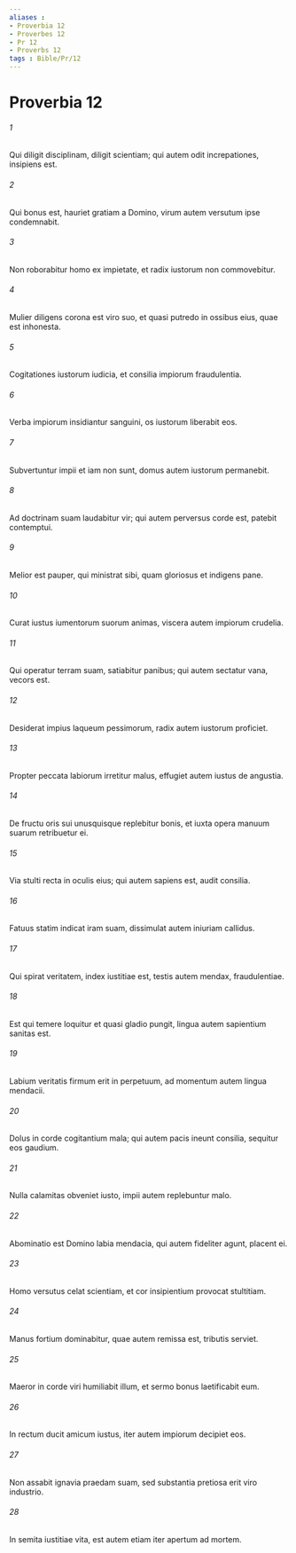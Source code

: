 ```yaml
---
aliases : 
- Proverbia 12
- Proverbes 12
- Pr 12
- Proverbs 12
tags : Bible/Pr/12
---
```


# Proverbia 12

###### 1
Qui diligit disciplinam, diligit scientiam; qui autem odit increpationes, insipiens est.
###### 2
Qui bonus est, hauriet gratiam a Domino, virum autem versutum ipse condemnabit.
###### 3
Non roborabitur homo ex impietate, et radix iustorum non commovebitur.
###### 4
Mulier diligens corona est viro suo, et quasi putredo in ossibus eius, quae est inhonesta.
###### 5
Cogitationes iustorum iudicia, et consilia impiorum fraudulentia.
###### 6
Verba impiorum insidiantur sanguini, os iustorum liberabit eos.
###### 7
Subvertuntur impii et iam non sunt, domus autem iustorum permanebit.
###### 8
Ad doctrinam suam laudabitur vir; qui autem perversus corde est, patebit contemptui.
###### 9
Melior est pauper, qui ministrat sibi, quam gloriosus et indigens pane.
###### 10
Curat iustus iumentorum suorum animas, viscera autem impiorum crudelia.
###### 11
Qui operatur terram suam, satiabitur panibus; qui autem sectatur vana, vecors est.
###### 12
Desiderat impius laqueum pessimorum, radix autem iustorum proficiet.
###### 13
Propter peccata labiorum irretitur malus, effugiet autem iustus de angustia.
###### 14
De fructu oris sui unusquisque replebitur bonis, et iuxta opera manuum suarum retribuetur ei.
###### 15
Via stulti recta in oculis eius; qui autem sapiens est, audit consilia.
###### 16
Fatuus statim indicat iram suam, dissimulat autem iniuriam callidus.
###### 17
Qui spirat veritatem, index iustitiae est, testis autem mendax, fraudulentiae.
###### 18
Est qui temere loquitur et quasi gladio pungit, lingua autem sapientium sanitas est.
###### 19
Labium veritatis firmum erit in perpetuum, ad momentum autem lingua mendacii.
###### 20
Dolus in corde cogitantium mala; qui autem pacis ineunt consilia, sequitur eos gaudium.
###### 21
Nulla calamitas obveniet iusto, impii autem replebuntur malo.
###### 22
Abominatio est Domino labia mendacia, qui autem fideliter agunt, placent ei.
###### 23
Homo versutus celat scientiam, et cor insipientium provocat stultitiam.
###### 24
Manus fortium dominabitur, quae autem remissa est, tributis serviet.
###### 25
Maeror in corde viri humiliabit illum, et sermo bonus laetificabit eum.
###### 26
In rectum ducit amicum iustus, iter autem impiorum decipiet eos.
###### 27
Non assabit ignavia praedam suam, sed substantia pretiosa erit viro industrio.
###### 28
In semita iustitiae vita, est autem etiam iter apertum ad mortem.
